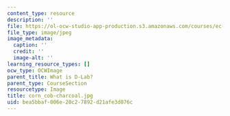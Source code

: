 ```yaml
---
content_type: resource
description: ''
file: https://ol-ocw-studio-app-production.s3.amazonaws.com/courses/ec-719-d-lab-water-climate-change-and-health-spring-2019/bea5bbaf006e20c27892d21afe3d076c_corn_cob-charcoal.jpg
file_type: image/jpeg
image_metadata:
  caption: ''
  credit: ''
  image-alt: ''
learning_resource_types: []
ocw_type: OCWImage
parent_title: What is D-Lab?
parent_type: CourseSection
resourcetype: Image
title: corn_cob-charcoal.jpg
uid: bea5bbaf-006e-20c2-7892-d21afe3d076c
---
```


